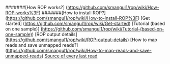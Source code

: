 #######[How ROP works?] (https://github.com/smangul1/rop/wiki/How-ROP-works%3F)
#######[How to install ROP?] (https://github.com/smangul1/rop/wiki/How-to-install-ROP%3F)
[Get started] (https://github.com/smangul1/rop/wiki/Get-started)
[Tutorial (based on one sample)] (https://github.com/smangul1/rop/wiki/Tutorial-(based-on-one-sample))
[ROP output details] (https://github.com/smangul1/rop/wiki/ROP-output-details)
[How to map reads and save unmapped reads?] (https://github.com/smangul1/rop/wiki/How-to-map-reads-and-save-unmapped-reads)
[Source of every last read](https://github.com/smangul1/rop/wiki/Source-of-every-last-read)